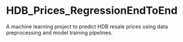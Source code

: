 # HDB_Prices_RegressionEndToEnd
A machine learning project to predict HDB resale prices using data preprocessing and model training pipelines.
